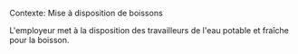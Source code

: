 Contexte: Mise à disposition de boissons

L'employeur met à la disposition des travailleurs de l'eau potable et fraîche pour la boisson.